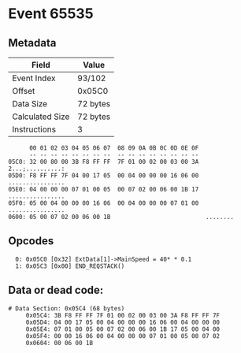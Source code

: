 # Event 65535

## Metadata

| Field           | Value    |
|-----------------|----------|
| Event Index     | 93/102   |
| Offset          | 0x05C0   |
| Data Size       | 72 bytes |
| Calculated Size | 72 bytes |
| Instructions    | 3        |

```
      00 01 02 03 04 05 06 07  08 09 0A 0B 0C 0D 0E 0F
      -- -- -- -- -- -- -- --  -- -- -- -- -- -- -- --
05C0: 32 00 80 00 3B F8 FF FF  7F 01 00 02 00 03 00 3A  2...;..........:
05D0: F8 FF FF 7F 04 00 17 05  00 04 00 00 00 16 06 00  ................
05E0: 04 00 00 00 07 01 00 05  00 07 02 00 06 00 1B 17  ................
05F0: 05 00 04 00 00 00 16 06  00 04 00 00 00 07 01 00  ................
0600: 05 00 07 02 00 06 00 1B                           ........        
```

## Opcodes

```
  0: 0x05C0 [0x32] ExtData[1]->MainSpeed = 40* * 0.1
  1: 0x05C3 [0x00] END_REQSTACK()
```

## Data or dead code:

```
# Data Section: 0x05C4 (68 bytes)
     0x05C4: 3B F8 FF FF 7F 01 00 02 00 03 00 3A F8 FF FF 7F
     0x05D4: 04 00 17 05 00 04 00 00 00 16 06 00 04 00 00 00
     0x05E4: 07 01 00 05 00 07 02 00 06 00 1B 17 05 00 04 00
     0x05F4: 00 00 16 06 00 04 00 00 00 07 01 00 05 00 07 02
     0x0604: 00 06 00 1B
```